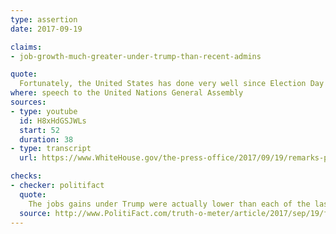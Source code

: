 ```yaml
---
type: assertion
date: 2017-09-19

claims:
- job-growth-much-greater-under-trump-than-recent-admins

quote:
  Fortunately, the United States has done very well since Election Day last November 8th…  Companies are moving back, creating job growth the likes of which our country has not seen in a very long time.
where: speech to the United Nations General Assembly
sources:
- type: youtube
  id: H8xHdGSJWLs
  start: 52
  duration: 38
- type: transcript
  url: https://www.WhiteHouse.gov/the-press-office/2017/09/19/remarks-president-trump-72nd-session-united-nations-general-assembly

checks:
- checker: politifact
  quote:
    The jobs gains under Trump were actually lower than each of the last six years of February-to-August job gains for Obama except for one year, 2012.
  source: http://www.PolitiFact.com/truth-o-meter/article/2017/sep/19/fact-checking-donald-trumps-speech-un/
---
```

